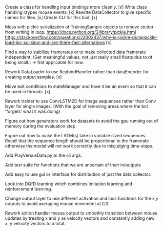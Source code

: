 Create a class for handling input bindings more cleanly. [x]
Write class handling ctypes mouse events. [x]
Rewrite DataCollector to give specific names for files. [x]
Create CLI for this tool. [x]

Mess with pickle serialization of TrainingSample objects to remove stutter from writing in loop. https://docs.python.org/3/library/pickle.html
https://stackoverflow.com/questions/22002437/why-is-pickle-dumppickle-load-ipc-so-slow-and-are-there-fast-alternatives [x]


Find a way to stabilize framerates or to make collected data framerate independent. (Get meaningful values, not just really small floats due to dt being small.) -> Not applicable for now.

Rework DataLoader to use KeybindHandler rather than dataEncoder for creating output samples. [x]

Move exit conditions to stateManager and have it be an event so that it can be used in threads. [x]

Rework trainer to use ConvLSTM2D for image sequences rather than Conv layer for single images. (With the goal of removing areas where the bot 'forgets' what it was doing)

Figure out how generators work for datasets to avoid the gpu running out of memory during the evaluation step.

Figure out how to make the LSTM(s) take in variable sized sequences. Recall that the sequence length should be proportional to the framerate otherwise the model will not work correctly due to misjudging time-steps.

Add PlayVersusData.py to the cli args.

Add test suite for functions that we are uncertain of their in/outputs

Add easy to use gui or interface for distribution of just the data collector.

Look into DQfD learning which combines imitation learning and reinforcement learning.

Change output layer to use different activation and loss functions for the x,y outputs to avoid averaging mouse movement at 0,0

Rework action handler mouse output to smoothly transition between mouse updates by treating x and y as velocity vectors and constantly adding new x, y velocity vectors to a total.

